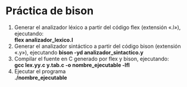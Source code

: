 # Práctica de bison
1. Generar el analizador léxico a partir del código flex (extensión «.l»), ejecutando:<br>
**flex analizador_lexico.l**<br>
2. Generar el analizador sintáctico a partir del código bison (extensión «.y»), ejecutando
**bison -yd analizador_sintactico.y**<br>
3. Compilar el fuente en C generado por flex y bison, ejecutando:<br>
**gcc lex.yy.c y.tab.c -o nombre_ejecutable -lfl**<br>
4. Ejecutar el programa<br>
**./nombre_ejecutable**<br>
